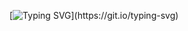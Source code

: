 [![Typing SVG](https://readme-typing-svg.herokuapp.com?lines=Hello+World!;I+am+a+Full+Stack+Developer;Welcome+to+my+profile!)](https://git.io/typing-svg)
